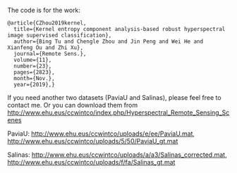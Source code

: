 The code is for the work:

```
@article{CZhou2019kernel,
  title={Kernel entropy component analysis-based robust hyperspectral image supervised classification},
  author={Bing Tu and Chengle Zhou and Jin Peng and Wei He and Xianfeng Ou and Zhi Xu},
  journal={Remote Sens.},
  volume={11},
  number={23},
  pages={2823},
  month={Nov.},
  year={2019},}
```

If you need another two datasets (PaviaU and Salinas), please feel free to contact me. Or you can download them from http://www.ehu.eus/ccwintco/index.php/Hyperspectral_Remote_Sensing_Scenes

PaviaU: http://www.ehu.eus/ccwintco/uploads/e/ee/PaviaU.mat, http://www.ehu.eus/ccwintco/uploads/5/50/PaviaU_gt.mat

Salinas: http://www.ehu.eus/ccwintco/uploads/a/a3/Salinas_corrected.mat, http://www.ehu.eus/ccwintco/uploads/f/fa/Salinas_gt.mat
